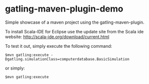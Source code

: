 gatling-maven-plugin-demo
=========================

Simple showcase of a maven project using the gatling-maven-plugin.

To install Scala-IDE for Eclipse use the update site from the Scala ide website:
http://scala-ide.org/download/current.html

To test it out, simply execute the following command:

    $mvn gatling:execute -Dgatling.simulationClass=computerdatabase.BasicSimulation

or simply:

    $mvn gatling:execute
